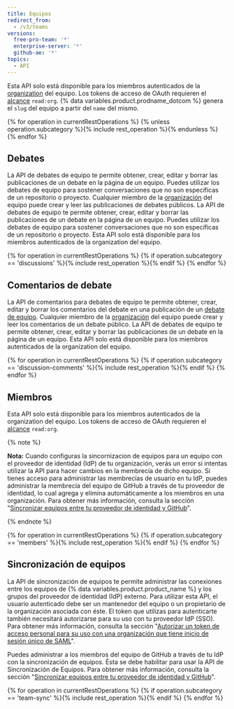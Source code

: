 ```yaml
---
title: Equipos
redirect_from:
  - /v3/teams
versions:
  free-pro-team: '*'
  enterprise-server: '*'
  github-ae: '*'
topics:
  - API
---
```


Esta API solo está disponible para los miembros autenticados de la [organization](/v3/orgs) del equipo. Los tokens de acceso de OAuth requieren el [alcance](/apps/building-oauth-apps/understanding-scopes-for-oauth-apps/) `read:org`. {% data variables.product.prodname_dotcom %} genera el `slug` del equipo a partir del `name` del mismo.

{% for operation in currentRestOperations %}
  {% unless operation.subcategory %}{% include rest_operation %}{% endunless %}
{% endfor %}

## Debates

La API de debates de equipo te permite obtener, crear, editar y borrar las publicaciones de un debate en la página de un equipo. Puedes utilizar los debates de equipo para sostener conversaciones que no son específicas de un repositorio o proyecto. Cualquier miembro de la [organización](/v3/orgs) del equipo puede crear y leer las publicaciones de debates públicos. La API de debates de equipo te permite obtener, crear, editar y borrar las publicaciones de un debate en la página de un equipo. Puedes utilizar los debates de equipo para sostener conversaciones que no son específicas de un repositorio o proyecto. Esta API solo está disponible para los miembros autenticados de la organization del equipo.

{% for operation in currentRestOperations %}
  {% if operation.subcategory == 'discussions' %}{% include rest_operation %}{% endif %}
{% endfor %}

## Comentarios de debate

La API de comentarios para debates de equipo te permite obtener, crear, editar y borrar los comentarios del debate en una publicación de un [debate de equipo](/v3/teams/discussions). Cualquier miembro de la [organización](/v3/orgs) del equipo puede crear y leer los comentarios de un debate público. La API de debates de equipo te permite obtener, crear, editar y borrar las publicaciones de un debate en la página de un equipo. Esta API solo está disponible para los miembros autenticados de la organization del equipo.

{% for operation in currentRestOperations %}
  {% if operation.subcategory == 'discussion-comments' %}{% include rest_operation %}{% endif %}
{% endfor %}

## Miembros

Esta API solo está disponible para los miembros autenticados de la organization del equipo. Los tokens de acceso de OAuth requieren el [alcance](/apps/building-oauth-apps/understanding-scopes-for-oauth-apps/) `read:org`.

{% note %}

**Nota:** Cuando configuras la sincornizacion de equipos para un equipo con el proveedor de identidad (IdP) de tu organización, verás un error si intentas utilizar la API para hacer cambios en la membrecía de dicho equipo. Si tienes acceso para administrar las membrecías de usuario en tu IdP, puedes administrar la membrecía del equipo de GitHub a través de tu proveedor de identidad, lo cual agrega y elimina automáticamente a los miembros en una organización. Para obtener más información, consulta la sección "<a href="/github/setting-up-and-managing-organizations-and-teams/managing-team-synchronization-for-your-organization" class="dotcom-only">Sincronizar equipos entre tu proveedor de identidad y GitHub</a>".

{% endnote %}

{% for operation in currentRestOperations %}
  {% if operation.subcategory == 'members' %}{% include rest_operation %}{% endif %}
{% endfor %}

## Sincronización de equipos

La API de sincronización de equipos te permite administrar las conexiones entre los equipos de {% data variables.product.product_name %} y los grupos del proveedor de identidad (IdP) externo. Para utilizar esta API, el usuario autenticado debe ser un mantenedor del equipo o un propietario de la organización asociada con éste. El token que utilizas para autenticarte también necesitará autorizarse para su uso con tu proveedor IdP (SSO). Para obtener más información, consulta la sección "<a href="/github/authenticating-to-github/authorizing-a-personal-access-token-for-use-with-saml-single-sign-on" class="dotcom-only">Autorizar un token de acceso personal para su uso con una organización que tiene inicio de sesión único de SAML</a>".

Puedes administrar a los miembros del equipo de GitHub a través de tu IdP con la sincronización de equipos. Ésta se debe habilitar para usar la API de Sincronización de Equipos. Para obtener más información, consulta la sección "<a href="/github/setting-up-and-managing-organizations-and-teams/managing-team-synchronization-for-your-organization" class="dotcom-only">Sincronizar equipos entre tu proveedor de identidad y GitHub</a>".

{% for operation in currentRestOperations %}
  {% if operation.subcategory == 'team-sync' %}{% include rest_operation %}{% endif %}
{% endfor %}
